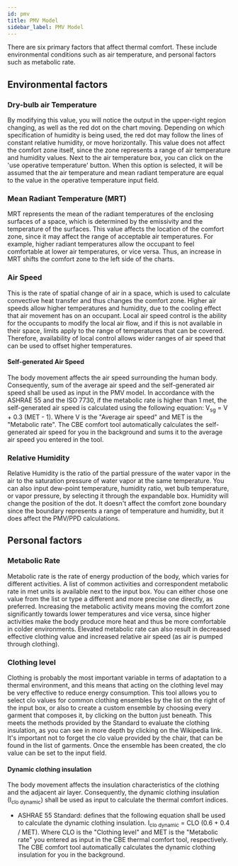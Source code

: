 ```yaml
---
id: pmv
title: PMV Model
sidebar_label: PMV Model
---
```


There are six primary factors that affect thermal comfort. These include environmental conditions such as air temperature, and personal factors such as metabolic rate.

## Environmental factors

### Dry-bulb air Temperature

By modifying this value, you will notice the output in the upper-right region changing, as well as the red dot on the chart moving. Depending on which specification of humidity is being used, the red dot may follow the lines of constant relative humidity, or move horizontally. This value does not affect the comfort zone itself, since the zone represents a range of air temperature and humidity values. Next to the air temperature box, you can click on the 'use operative temperature' button. When this option is selected, it will be assumed that the air temperature and mean radiant temperature are equal to the value in the operative temperature input field.

### Mean Radiant Temperature (MRT)

MRT represents the mean of the radiant temperatures of the enclosing surfaces of a space, which is determined by the emissivity and the temperature of the surfaces. This value affects the location of the comfort zone, since it may affect the range of acceptable air temperatures. For example, higher radiant temperatures allow the occupant to feel comfortable at lower air temperatures, or vice versa. Thus, an increase in MRT shifts the comfort zone to the left side of the charts.

### Air Speed
This is the rate of spatial change of air in a space, which is used to calculate convective heat transfer and thus changes the comfort zone. Higher air speeds allow higher temperatures and humidity, due to the cooling effect that air movement has on an occupant. Local air speed control is the ability for the occupants to modify the local air flow, and if this is not available in their space, limits apply to the range of temperatures that can be covered. Therefore, availability of local control allows wider ranges of air speed that can be used to offset higher temperatures.

#### Self-generated Air Speed
The body movement affects the air speed surrounding the human body. Consequently, sum of the average air speed and the self-generated air speed shall be used as input in the PMV model. In accordance with the ASHRAE 55 and the ISO 7730, if the metabolic rate is higher than 1 met, the self-generated air speed is calculated using the following equation: V<sub>sg</sub> = V + 0.3 (MET - 1). Where V is the "Average air speed" and MET is the "Metabolic rate". The CBE comfort tool automatically calculates the self-generated air speed for you in the background and sums it to the average air speed you entered in the tool.

### Relative Humidity
Relative Humidity is the ratio of the partial pressure of the water vapor in the air to the saturation pressure of water vapor at the same temperature. You can also input dew-point temperature, humidity ratio, wet bulb temperature, or vapor pressure, by selecting it through the expandable box. Humidity will change the position of the dot. It doesn't affect the comfort zone boundary since the boundary represents a range of temperature and humidity, but it does affect the PMV/PPD calculations.

## Personal factors

### Metabolic Rate
Metabolic rate is the rate of energy production of the body, which varies for different activities. A list of common activities and correspondent metabolic rate in met units is available next to the input box. You can either chose one value from the list or type a different and more precise one directly, as preferred. Increasing the metabolic activity means moving the comfort zone significantly towards lower temperatures and vice versa, since higher activities make the body produce more heat and thus be more comfortable in colder environments. Elevated metabolic rate can also result in decreased effective clothing value and increased relative air speed (as air is pumped through clothing).

### Clothing level
Clothing is probably the most important variable in terms of adaptation to a thermal environment, and this means that acting on the clothing level may be very effective to reduce energy consumption. This tool allows you to select clo values for common clothing ensembles by the list on the right of the input box, or also to create a custom ensemble by choosing every garment that composes it, by clicking on the button just beneath. This meets the methods provided by the Standard to evaluate the clothing insulation, as you can see in more depth by clicking on the Wikipedia link. It's important not to forget the clo value provided by the chair, that can be found in the list of garments. Once the ensemble has been created, the clo value can be set to the input field.

#### Dynamic clothing insulation
The body movement affects the insulation characteristics of the clothing and the adjacent air layer. Consequently, the dynamic clothing insulation (I<sub>clo dynamic</sub>) shall be used as input to calculate the thermal comfort indices. 

* ASHRAE 55 Standard: defines that the following equation shall be used to calculate the dynamic clothing insulation. I<sub>clo dynamic</sub> = CLO (0.6 + 0.4 / MET). Where CLO is the "Clothing level" and MET is the "Metabolic rate" you entered as input in the CBE thermal comfort tool, respectively. The CBE comfort tool automatically calculates the dynamic clothing insulation for you in the background.